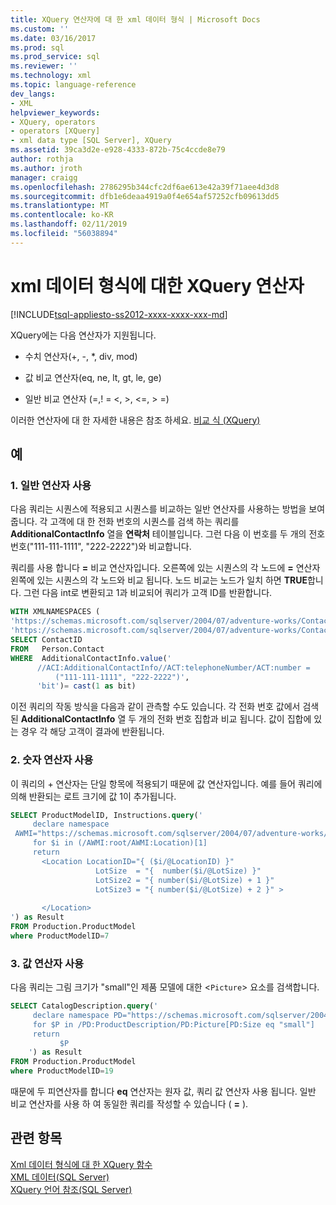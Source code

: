 ```yaml
---
title: XQuery 연산자에 대 한 xml 데이터 형식 | Microsoft Docs
ms.custom: ''
ms.date: 03/16/2017
ms.prod: sql
ms.prod_service: sql
ms.reviewer: ''
ms.technology: xml
ms.topic: language-reference
dev_langs:
- XML
helpviewer_keywords:
- XQuery, operators
- operators [XQuery]
- xml data type [SQL Server], XQuery
ms.assetid: 39ca3d2e-e928-4333-872b-75c4ccde8e79
author: rothja
ms.author: jroth
manager: craigg
ms.openlocfilehash: 2786295b344cfc2df6ae613e42a39f71aee4d3d8
ms.sourcegitcommit: dfb1e6deaa4919a0f4e654af57252cfb09613dd5
ms.translationtype: MT
ms.contentlocale: ko-KR
ms.lasthandoff: 02/11/2019
ms.locfileid: "56038894"
---
```

# <a name="xquery-operators-against-the-xml-data-type"></a>xml 데이터 형식에 대한 XQuery 연산자
[!INCLUDE[tsql-appliesto-ss2012-xxxx-xxxx-xxx-md](../includes/tsql-appliesto-ss2012-xxxx-xxxx-xxx-md.md)]

  XQuery에는 다음 연산자가 지원됩니다.  
  
-   수치 연산자(+, -, *, div, mod)  
  
-   값 비교 연산자(eq, ne, lt, gt, le, ge)  
  
-   일반 비교 연산자 (=,! = \<, >, \<=, > =)  
  
 이러한 연산자에 대 한 자세한 내용은 참조 하세요. [비교 식 &#40;XQuery&#41;](../xquery/comparison-expressions-xquery.md)  
  
## <a name="examples"></a>예  
  
### <a name="a-using-general-operators"></a>1. 일반 연산자 사용  
 다음 쿼리는 시퀀스에 적용되고 시퀀스를 비교하는 일반 연산자를 사용하는 방법을 보여 줍니다. 각 고객에 대 한 전화 번호의 시퀀스를 검색 하는 쿼리를 **AdditionalContactInfo** 열을 **연락처** 테이블입니다. 그런 다음 이 번호를 두 개의 전호 번호("111-111-1111", "222-2222")와 비교합니다.  
  
 쿼리를 사용 합니다 **=** 비교 연산자입니다. 오른쪽에 있는 시퀀스의 각 노드에 **=** 연산자 왼쪽에 있는 시퀀스의 각 노드와 비교 됩니다. 노드 비교는 노드가 일치 하면 **TRUE**합니다. 그런 다음 int로 변환되고 1과 비교되어 쿼리가 고객 ID를 반환합니다.  
  
```sql
WITH XMLNAMESPACES (  
'https://schemas.microsoft.com/sqlserver/2004/07/adventure-works/ContactInfo' AS ACI,  
'https://schemas.microsoft.com/sqlserver/2004/07/adventure-works/ContactTypes' AS ACT)  
SELECT ContactID   
FROM   Person.Contact  
WHERE  AdditionalContactInfo.value('  
      //ACI:AdditionalContactInfo//ACT:telephoneNumber/ACT:number =   
          ("111-111-1111", "222-2222")',  
      'bit')= cast(1 as bit)  
```  
  
 이전 쿼리의 작동 방식을 다음과 같이 관측할 수도 있습니다. 각 전화 번호 값에서 검색 된 **AdditionalContactInfo** 열 두 개의 전화 번호 집합과 비교 됩니다. 값이 집합에 있는 경우 각 해당 고객이 결과에 반환됩니다.  
  
### <a name="b-using-a-numeric-operator"></a>2. 숫자 연산자 사용  
 이 쿼리의 + 연산자는 단일 항목에 적용되기 때문에 값 연산자입니다. 예를 들어 쿼리에 의해 반환되는 로트 크기에 값 1이 추가됩니다.  
  
```sql
SELECT ProductModelID, Instructions.query('  
     declare namespace   
 AWMI="https://schemas.microsoft.com/sqlserver/2004/07/adventure-works/ProductModelManuInstructions";  
     for $i in (/AWMI:root/AWMI:Location)[1]  
     return   
       <Location LocationID="{ ($i/@LocationID) }"  
                   LotSize  = "{  number($i/@LotSize) }"  
                   LotSize2 = "{ number($i/@LotSize) + 1 }"  
                   LotSize3 = "{ number($i/@LotSize) + 2 }" >  
  
       </Location>  
') as Result  
FROM Production.ProductModel  
where ProductModelID=7  
```  
  
### <a name="c-using-a-value-operator"></a>3. 값 연산자 사용  
 다음 쿼리는 그림 크기가 "small"인 제품 모델에 대한 <`Picture`> 요소를 검색합니다.  
  
```sql
SELECT CatalogDescription.query('  
     declare namespace PD="https://schemas.microsoft.com/sqlserver/2004/07/adventure-works/ProductModelDescription";  
     for $P in /PD:ProductDescription/PD:Picture[PD:Size eq "small"]  
     return  
           $P  
    ') as Result  
FROM Production.ProductModel  
where ProductModelID=19  
```  
  
 때문에 두 피연산자를 합니다 **eq** 연산자는 원자 값, 쿼리 값 연산자 사용 됩니다. 일반 비교 연산자를 사용 하 여 동일한 쿼리를 작성할 수 있습니다 ( **=** ).  
  
## <a name="see-also"></a>관련 항목  
 [Xml 데이터 형식에 대 한 XQuery 함수](../xquery/xquery-functions-against-the-xml-data-type.md)   
 [XML 데이터&#40;SQL Server&#41;](../relational-databases/xml/xml-data-sql-server.md)   
 [XQuery 언어 참조&#40;SQL Server&#41;](../xquery/xquery-language-reference-sql-server.md)  
  
  

